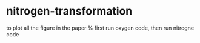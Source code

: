 # nitrogen-transformation
to plot all the figure in the paper
% first run oxygen code, then run nitrogne code
